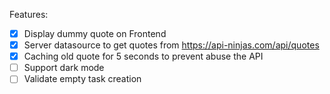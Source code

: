 Features:
- [x] Display dummy quote on Frontend
- [x] Server datasource to get quotes from https://api-ninjas.com/api/quotes
- [x] Caching old quote for 5 seconds to prevent abuse the API
- [ ] Support dark mode
- [ ] Validate empty task creation
